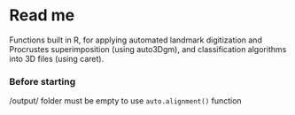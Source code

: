 # Read me

Functions built in R, for applying automated landmark digitization and Procrustes superimposition (using auto3Dgm), and classification algorithms into 3D files (using caret).


### Before starting

/output/ folder must be empty to use `auto.alignment()` function
